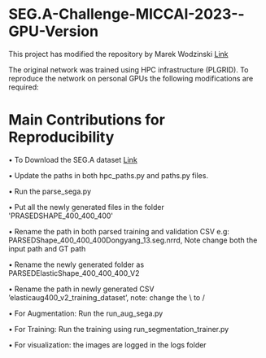 # SEG.A-Challenge-MICCAI-2023--GPU-Version

This project has modified the repository by Marek Wodzinski [Link](https://github.com/MWod/SEGA_MW_2023.git)

The original network was trained using HPC infrastructure (PLGRID). To reproduce the network on personal GPUs the following modifications are required:

# Main Contributions for Reproducibility

•	To Download the SEG.A dataset [Link](https://multicenteraorta.grand-challenge.org/data/)


•	Update the paths in both hpc_paths.py and paths.py files.

•	Run the parse_sega.py

•	Put all the newly generated files in the folder 'PRASEDSHAPE_400_400_400'

•	Rename the path in both parsed training and validation CSV e.g: PARSEDShape_400_400_400Dongyang_13.seg.nrrd, Note change both the input path and   GT path

•	Rename the newly generated folder as PARSEDElasticShape_400_400_400_V2

•	Rename the path in newly generated CSV ’elasticaug400_v2_training_dataset’, note: change the \ to /

•	For Augmentation: Run the run_aug_sega.py

•	For Training: Run the training using run_segmentation_trainer.py

•	For visualization: the images are logged in the logs folder
